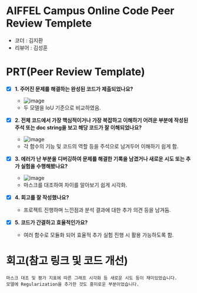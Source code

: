 # AIFFEL Campus Online Code Peer Review Templete
- 코더 : 김지환
- 리뷰어 : 김성훈


# PRT(Peer Review Template)
- [x]  **1. 주어진 문제를 해결하는 완성된 코드가 제출되었나요?**
    - ![image](https://github.com/user-attachments/assets/34781dae-8635-4713-a778-0ae569412e91)
    - 두 모델을 IoU 기준으로 비교하였음.
    
- [x]  **2. 전체 코드에서 가장 핵심적이거나 가장 복잡하고 이해하기 어려운 부분에 작성된 
주석 또는 doc string을 보고 해당 코드가 잘 이해되었나요?**
    - ![image](https://github.com/user-attachments/assets/584d1e24-d68b-451c-a719-96f8e25d47bc)
    - 각 함수의 기능 및 코드의 역할 등을 주석으로 남겨두어 이해하기 쉽게 함.
    
- [x]  **3. 에러가 난 부분을 디버깅하여 문제를 해결한 기록을 남겼거나
새로운 시도 또는 추가 실험을 수행해봤나요?**
    - ![image](https://github.com/user-attachments/assets/3e7ea535-c8d3-4d55-aa7d-f214db86b666)
    - 마스크를 대조하여 차이를 알아보기 쉽게 시각화.
        
- [x]  **4. 회고를 잘 작성했나요?**
    - 프로젝트 진행하며 느낀점과 분석 결과에 대한 추가 의견 등을 남겨둠.
        
- [x]  **5. 코드가 간결하고 효율적인가요?**
    - 여러 함수로 모듈화 되어 효율적 추가 실험 진행 시 활용 가능하도록 함.


# 회고(참고 링크 및 코드 개선)
```
마스크 대조 및 평가 지표에 따른 그래프 시각화 등 새로운 시도 등이 재미있었습니다.
모델에 Regularization을 추가한 것도 흥미로운 부분이었습니다.
```
